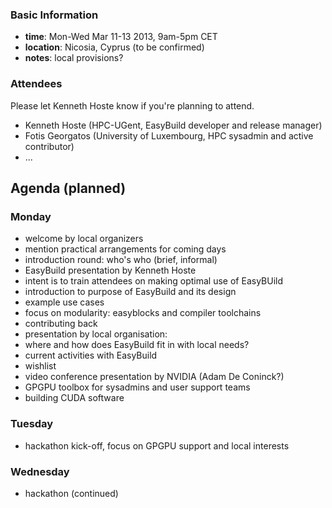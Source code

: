 ### Basic Information

* **time**: Mon-Wed Mar 11-13 2013, 9am-5pm CET
* **location**: Nicosia, Cyprus (to be confirmed)
* **notes**: local provisions?

### Attendees

Please let Kenneth Hoste know if you're planning to attend.

 * Kenneth Hoste (HPC-UGent, EasyBuild developer and release manager)
 * Fotis Georgatos (University of Luxembourg, HPC sysadmin and active contributor)
 * ...

## Agenda (planned)

### Monday

* welcome by local organizers
 * mention practical arrangements for coming days
* introduction round: who's who (brief, informal)
* EasyBuild presentation by Kenneth Hoste
 * intent is to train attendees on making optimal use of EasyBUild
 * introduction to purpose of EasyBuild and its design
 * example use cases
 * focus on modularity: easyblocks and compiler toolchains
 * contributing back
* presentation by local organisation: 
 * where and how does EasyBuild fit in with local needs?
 * current activities with EasyBuild
 * wishlist
* video conference presentation by NVIDIA (Adam De Coninck?)
 * GPGPU toolbox for sysadmins and user support teams
 * building CUDA software

### Tuesday

 * hackathon kick-off, focus on GPGPU support and local interests

### Wednesday

 * hackathon (continued)